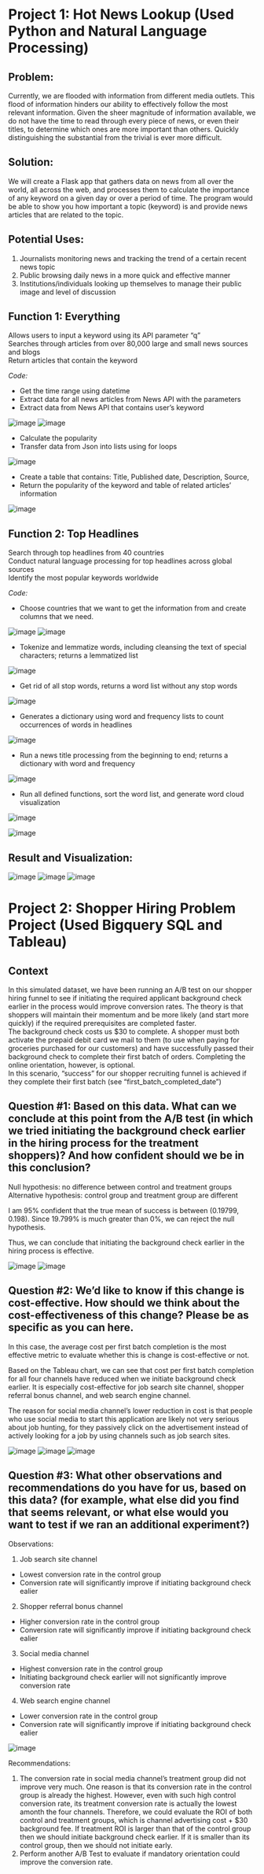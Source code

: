 # Project 1: Hot News Lookup (Used Python and Natural Language Processing)

## Problem:
Currently, we are flooded with information from different media outlets. This flood of information hinders our ability to effectively follow the most relevant information. Given the sheer magnitude of information available, we do not have the time to read through every piece of news, or even their titles, to determine which ones are more important than others. Quickly distinguishing the substantial from the trivial is ever more difficult.

## Solution:
We will create a Flask app that gathers data on news from all over the world, all across the web, and processes them to calculate the importance of any keyword on a given day or over a period of time. The program would be able to show you how important a topic (keyword) is and provide news articles that are related to the topic.

## Potential Uses:
1. Journalists monitoring news and tracking the trend of a certain recent news topic
2. Public browsing daily news in a more quick and effective manner
3. Institutions/individuals looking up themselves to manage their public image and level of discussion

## Function 1: Everything
Allows users to input a keyword using its API parameter “q” <br>
Searches through articles from over 80,000 large and small news sources and blogs <br>
Return articles that contain the keyword <br>

*Code:*
  - Get the time range using datetime 
  - Extract data for all news articles from News API with the parameters
  - Extract data from News API that contains user’s keyword
 
![image](https://user-images.githubusercontent.com/120151846/206617246-67a0f938-094a-4736-8fa2-a00633e6e766.png)
![image](https://user-images.githubusercontent.com/120151846/206617408-13947833-3e16-4a38-947e-4c6079ebac21.png)

  - Calculate the popularity
  - Transfer data from Json into lists using for loops
 
![image](https://user-images.githubusercontent.com/120151846/206617522-eb1823bb-8683-4715-98ed-433bd909f834.png)

  - Create a table that contains: Title, Published date, Description, Source, 
  - Return the popularity of the keyword and table of related articles’ information
 
 ![image](https://user-images.githubusercontent.com/120151846/206617821-0f558f8a-ede3-4ff2-bafb-45f06ec8ed49.png)
 
## Function 2: Top Headlines
Search through top headlines from 40 countries <br>
Conduct natural language processing for top headlines across global sources <br>
Identify the most popular keywords worldwide <br>

*Code:*
  - Choose countries that we want to get the information from and create columns that we need.
 
 ![image](https://user-images.githubusercontent.com/120151846/206617974-64603f74-006a-49eb-b16a-75c6d6caaed7.png)
 ![image](https://user-images.githubusercontent.com/120151846/206618036-525bc2e7-350a-45cf-9682-209ceed067e6.png)
 
  - Tokenize and lemmatize words, including cleansing the text of special characters; returns a lemmatized list
 
![image](https://user-images.githubusercontent.com/120151846/206618111-4402a141-d9e8-47b6-925f-2f360566e681.png)

  - Get rid of all stop words, returns a word list without any stop words
 
![image](https://user-images.githubusercontent.com/120151846/206618190-132842e2-b9df-405f-bc3f-d7b9439d88cc.png)

  - Generates a dictionary using word and frequency lists to count occurrences of words in headlines
 
 ![image](https://user-images.githubusercontent.com/120151846/206618287-b56b36d7-5ff6-4cb8-8204-b708628fee96.png)
 
  - Run a news title processing from the beginning to end; returns a dictionary with word and frequency
 
![image](https://user-images.githubusercontent.com/120151846/206618357-f7d4c995-e22e-4577-baf5-d605cbb90f83.png)

  - Run all defined functions, sort the word list, and generate word cloud visualization
 
![image](https://user-images.githubusercontent.com/120151846/206618411-8adb98b1-dfd9-4841-bfc2-882dd0a6d919.png)

![image](https://user-images.githubusercontent.com/120151846/206618458-07d399e1-11af-43f2-b2f9-3e82094860d8.png)

## Result and Visualization:

![image](https://user-images.githubusercontent.com/120151846/206618571-7d851bf7-a7a0-4e76-94bd-2bf55009d868.png)
![image](https://user-images.githubusercontent.com/120151846/206618601-b9542606-5400-4077-b689-d908b034bbd5.png)
![image](https://user-images.githubusercontent.com/120151846/206618640-70c5f88d-ab93-4543-9290-759f211a1783.png)


# Project 2: Shopper Hiring Problem Project (Used Bigquery SQL and Tableau)

## Context
In this simulated dataset, we have been running an A/B test on our shopper hiring funnel to see if initiating the required applicant background check earlier in the process would improve conversion rates. The theory is that shoppers will maintain their momentum and be more likely (and start more quickly) if the required prerequisites are completed faster. <br>
The background check costs us $30 to complete. A shopper must both activate the prepaid debit card we mail to them (to use when paying for groceries purchased for our customers) and have successfully passed their background check to complete their first batch of orders. Completing the online orientation, however, is optional. <br>
In this scenario, “success” for our shopper recruiting funnel is achieved if they complete their first batch (see “first_batch_completed_date”)

## Question #1: Based on this data. What can we conclude at this point from the A/B test (in which we tried initiating the background check earlier in the hiring process for the treatment shoppers)? And how confident should we be in this conclusion?

Null hypothesis: no difference between control and treatment groups <br>
Alternative hypothesis: control group and treatment group are different <br>

I am 95% confident that the true mean of success is between (0.19799, 0.198). Since 19.799% is much greater than 0%, we can reject the null hypothesis. <br>

Thus, we can conclude that initiating the background check earlier in the hiring process is effective.

![image](https://user-images.githubusercontent.com/120151846/206619891-f5a82098-d6e9-4706-b929-c89abb4b82af.png)
![image](https://user-images.githubusercontent.com/120151846/206619935-f79b788e-671b-4e02-8415-635e286a2a7d.png)

## Question #2: We’d like to know if this change is cost-effective. How should we think about the cost-effectiveness of this change? Please be as specific as you can here.

In this case, the average cost per first batch completion is the most effective metric to evaluate whether this is change is cost-effective or not. <br>

Based on the Tableau chart, we can see that cost per first batch completion for all four channels have reduced when we initiate background check earlier. It is especially cost-effective for job search site channel, shopper referral bonus channel, and web search engine channel. <br>

The reason for social media channel’s lower reduction in cost is that people who use social media to start this application are likely not very serious about job hunting, for they passively click on the advertisement instead of actively looking for a job by using channels such as job search sites.

![image](https://user-images.githubusercontent.com/120151846/206620172-3b34aa98-1fea-4138-b81e-399d0a331ff5.png)
![image](https://user-images.githubusercontent.com/120151846/206620200-557aa134-e790-4ec8-b2ac-718aa8403c8f.png)
![image](https://user-images.githubusercontent.com/120151846/206620246-c0f52c34-96d2-4c18-99b9-66b966f0f3e0.png)

## Question #3: What other observations and recommendations do you have for us, based on this data? (for example, what else did you find that seems relevant, or what else would you want to test if we ran an additional experiment?)

Observations:
1. Job search site channel
  - Lowest conversion rate in the control group
  - Conversion rate will significantly improve if initiating background check ealier
2. Shopper referral bonus channel
  - Higher conversion rate in the control group
  - Conversion rate will significantly improve if initiating background check ealier
3. Social media channel
  - Highest conversion rate in the control group
  -  Initiating background check earlier will not significantly improve conversion rate
4. Web search engine channel
- Lower conversion rate in the control group
- Conversion rate will significantly improve if initiating background check ealier

![image](https://user-images.githubusercontent.com/120151846/206620882-3794745d-3c4b-4712-877c-7f2f851b738b.png)

Recommendations:
1. The conversion rate in social media channel’s treatment group did not improve very much. One reason is that its conversion rate in the control group is already the highest. However, even with such high control conversion rate, its treatment conversion rate is actually the lowest amonth the four channels. Therefore, we could evaluate the ROI of both control and treatment groups, which is channel advertising cost + $30 background fee. If treatment ROI is larger than that of the control group then we should initiate background check earlier. If it is smaller than its control group, then we should not initiate early.
2. Perform another A/B Test to evaluate if mandatory orientation could improve the conversion rate.




